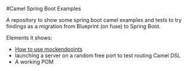 #Camel Spring Boot Examples

A repository to show some spring boot camel examples and tests to try findings as a migration from Blueprint (on fuse) to Spring Boot.

Elements it shows:

* [How to use mockendpoints](http://camel.465427.n5.nabble.com/Camel-2-18-2-Spring-Boot-Unit-Tests-Does-mockOut-expectedMessageCount-work-td5794070.html#a5794182)
* launching a server on a random free port to test routing Camel DSL
* A working POM 